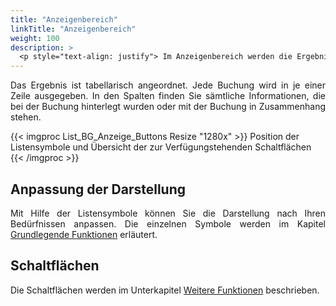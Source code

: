 ```yaml
---
title: "Anzeigenbereich"
linkTitle: "Anzeigenbereich"
weight: 100
description: >
  <p style="text-align: justify"> Im Anzeigenbereich werden die Ergebnisse Ihrer Suche in Listenform ausgegeben. </p>
---
```

<p style="text-align: justify"> Das Ergebnis ist tabellarisch angeordnet. Jede Buchung wird in je einer Zeile ausgegeben. In den Spalten finden Sie sämtliche Informationen, die bei der Buchung hinterlegt wurden oder mit der Buchung in Zusammenhang stehen. </p>

{{< imgproc List_BG_Anzeige_Buttons Resize "1280x" >}}
Position der Listensymbole und Übersicht der zur Verfügungstehenden Schaltflächen 
{{< /imgproc >}}

## Anpassung der Darstellung
<p style="text-align: justify"> Mit Hilfe der Listensymbole können Sie die Darstellung nach Ihren Bedürfnissen anpassen. Die einzelnen Symbole werden im Kapitel <a href="/generell/3_grundlegendefunktionen/">Grundlegende Funktionen</a> erläutert. </p>

## Schaltflächen
Die Schaltflächen werden im Unterkapitel <a href="/listen/1_buchungen-suchen/3_anzeigenbereich/3_weiterefunktionen/">Weitere Funktionen</a> beschrieben.


